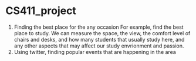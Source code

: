 # CS411_project
1. Finding the best place for the any occasion
  For example, find the best place to study. We can measure the space, the view, the comfort level of chairs and desks, and how many students that usually study here, and any other aspects that may affect our study envrionment and passion.
2. Using twitter, finding popular events that are happening in the area

